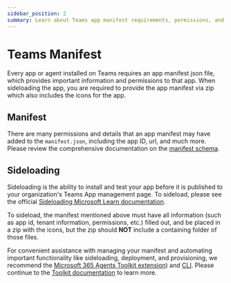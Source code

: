 ```yaml
---
sidebar_position: 2
summary: Learn about Teams app manifest requirements, permissions, and sideloading process for app installation.
---
```


# Teams Manifest

Every app or agent installed on Teams requires an app manifest json file, which provides important information and permissions to that app. When sideloading the app, you are required to provide the app manifest via zip which also includes the icons for the app.

## Manifest

There are many permissions and details that an app manifest may have added to the `manifest.json`, including the app ID, url, and much more. Please review the comprehensive documentation on the [manifest schema](https://learn.microsoft.com/en-us/microsoftteams/platform/resources/schema/manifest-schema).

## Sideloading

Sideloading is the ability to install and test your app before it is published to your organization's Teams App management page. To sideload, please see the official [Sideloading Microsoft Learn documentation](https://learn.microsoft.com/en-us/microsoftteams/platform/concepts/deploy-and-publish/apps-upload).

To sideload, the manifest mentioned above must have all information (such as app id, tenant information, permissions, etc.) filled out, and be placed in a zip with the icons, but the zip should **NOT** include a containing folder of those files.

For convenient assistance with managing your manifest and automating important functionality like sideloading, deployment, and provisioning, we recommend the [Microsoft 365 Agents Toolkit extension](https://learn.microsoft.com/en-us/microsoftteams/platform/toolkit/install-teams-toolkit)) and [CLI](https://learn.microsoft.com/en-us/microsoftteams/platform/toolkit/microsoft-365-agents-toolkit-cli). Please continue to the [Toolkit documentation](./../agents-toolkit) to learn more.